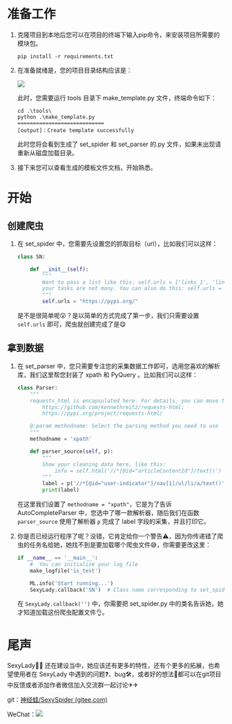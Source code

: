 # 准备工作

1. 克隆项目到本地后您可以在项目的终端下输入pip命令，来安装项目所需要的模块包。

   ```shell
   pip install -r requirements.txt
   ```

2. 在准备就绪是，您的项目目录结构应该是：

   ![](https://i.bmp.ovh/imgs/2022/03/21076566c707b82a.png)

   此时，您需要运行 tools 目录下 make_template.py 文件，终端命令如下：

   ```shell
   cd .\tools\
   python .\make_template.py
   ============================
   [output]：Create template successfully
   ```

   

   此时您将会看到生成了 set_spider 和 set_parser 的.py 文件，如果未出现请重新从磁盘加载目录。

3. 接下来您可以查看生成的模板文件文档，开始熟悉。

# 开始

## 创建爬虫

1. 在 set_spider 中，您需要先设置您的抓取目标（url），比如我们可以这样：

   ```python
   class SN:
   
       def __init__(self):
           """
           Want to pass a list like this: self.urls = ['links_1', 'links_2']
           your tasks are not many. You can also do this: self.urls = 'link'
           """
           self.urls = "https://pypi.org/"
   ```

   是不是很简单呢😲？是以简单的方式完成了第一步，我们只需要设置 `self.urls` 即可，爬虫就创建完成了是😋

## 拿到数据

1. 在 set_parser 中，您只需要专注您的采集数据工作即可，选用您喜欢的解析库，我们这里帮您封装了 xpath 和 PyQuery 。比如我们可以这样：

   ```python
   class Parser:
       """
       requests_html is encapsulated here. For details, you can move to:
           https://github.com/kennethreitz/requests-html;
           https://pypi.org/project/requests-html/
   
       @:param methodname: Select the parsing method you need to use
       """
       methodname = 'xpath'
   
       def parser_source(self, p):
           """
           Show your cleaning data here, like this:
               info = self.html('//*[@id="articleContentId"]/text()')
           """
           label = p('//*[@id="user-indicator"]/nav[1]/ul/li/a/text()')
           print(label)
   ```

   在这里我们设置了 `methodname = "xpath"`，它是为了告诉 AutoCompleteParser 中，您选中了哪一款解析器，随后我们在函数 `parser_source` 使用了解析器 `p` 完成了 label 字段的采集，并且打印它。

2. 你是否已经运行程序了呢？没错，它肯定给你一个警告⚠，因为你传递错了爬虫的任务名给她，她找不到是要加载哪个爬虫文件😅，你需要更改这里：

   ```python
   if __name__ == '__main__':
       #  You can initialize your log file
       make_logfile('is_test')
   
       ML.info('Start running...')
       SexyLady.callback('SN')  # Class name corresponding to set_spider.py
   ```

   在 `SexyLady.callback('')` 中，你需要把 set_spider.py 中的类名告诉她，她才知道加载这份爬虫配置文件👌。

# 尾声

SexyLady👱‍♀️ 还在建设当中，她应该还有更多的特性，还有个更多的拓展，也希望使用者在 SexyLady 中遇到的问题❓、bug🛠，或者好的想法🎈都可以在git项目中反馈或者添加作者微信加入交流群一起讨论✈✈

git：[神经蛙/SexySpider (gitee.com)](https://gitee.com/lone_time_no_see_CJ/SpiderAPI)

WeChat：![](https://i.bmp.ovh/imgs/2022/03/36cf4bccef33fe98.jpg)

